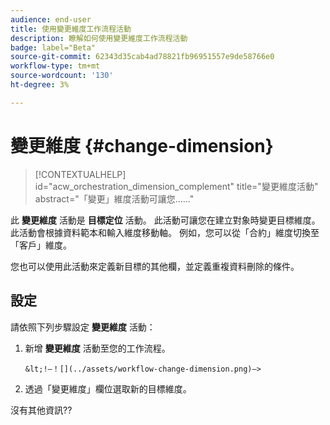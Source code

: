 ```yaml
---
audience: end-user
title: 使用變更維度工作流程活動
description: 瞭解如何使用變更維度工作流程活動
badge: label="Beta"
source-git-commit: 62343d35cab4ad78821fb96951557e9de58766e0
workflow-type: tm+mt
source-wordcount: '130'
ht-degree: 3%

---
```



# 變更維度 {#change-dimension}

>[!CONTEXTUALHELP]
>id="acw_orchestration_dimension_complement"
>title="變更維度活動"
>abstract="「變更」維度活動可讓您……"

此 **變更維度** 活動是 **目標定位** 活動。 此活動可讓您在建立對象時變更目標維度。 此活動會根據資料範本和輸入維度移動軸。 例如，您可以從「合約」維度切換至「客戶」維度。

您也可以使用此活動來定義新目標的其他欄，並定義重複資料刪除的條件。

## 設定

請依照下列步驟設定 **變更維度** 活動：

1. 新增 **變更維度** 活動至您的工作流程。

       &lt;!—！[](../assets/workflow-change-dimension.png)—>
   
1. 透過「變更維度」欄位選取新的目標維度。

沒有其他資訊??